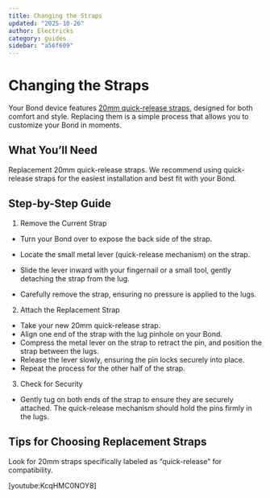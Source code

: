 ```yaml
---
title: Changing the Straps
updated: "2025-10-26"
author: Electricks
category: guides
sidebar: "a56f609"
---
```


# Changing the Straps

Your Bond device features [20mm quick-release straps](https://electricks.info/docs/bond/watch-bands-straps/), designed for both comfort and style. Replacing them is a simple process that allows you to customize your Bond in moments.

## What You’ll Need

Replacement 20mm quick-release straps.
We recommend using quick-release straps for the easiest installation and best fit with your Bond.

## Step-by-Step Guide

1. Remove the Current Strap

- Turn your Bond over to expose the back side of the strap.

- Locate the small metal lever (quick-release mechanism) on the strap.

- Slide the lever inward with your fingernail or a small tool, gently detaching the strap from the lug.

- Carefully remove the strap, ensuring no pressure is applied to the lugs.

2. Attach the Replacement Strap

- Take your new 20mm quick-release strap.
- Align one end of the strap with the lug pinhole on your Bond.
- Compress the metal lever on the strap to retract the pin, and position the strap between the lugs.
- Release the lever slowly, ensuring the pin locks securely into place.
- Repeat the process for the other half of the strap.

3. Check for Security

- Gently tug on both ends of the strap to ensure they are securely attached. The quick-release mechanism should hold the pins firmly in the lugs.

## Tips for Choosing Replacement Straps

Look for 20mm straps specifically labeled as “quick-release” for compatibility.

[youtube:KcqHMC0NOY8]